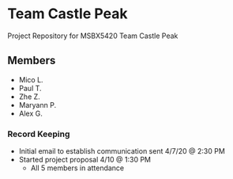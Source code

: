# Team Castle Peak
Project Repository for MSBX5420 Team Castle Peak

## Members
- Mico L.
- Paul T.
- Zhe Z.
- Maryann P.
- Alex G.

### Record Keeping
- Initial email to establish communication sent 4/7/20 @ 2:30 PM
- Started project proposal 4/10 @ 1:30 PM
  - All 5 members in attendance
